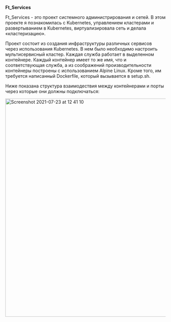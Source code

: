    **Ft_Services**

Ft_Services - это проект системного администрирования и сетей. 
В этом проекте я  познакомилась с Kubernetes, управлением кластерами и
развертыванием в Kubernetes, виртуализировала сеть и делала «кластеризацию».

Проект состоит из создания инфраструктуры различных сервисов через использования Kubernetes. В нем было необходимо настроить мультисервисный кластер.
Каждая служба работает в выделенном контейнере.
Каждый контейнер имеет то же имя, что и соответствующая служба, а из соображений производительности контейнеры построены с использованием Alpine Linux.
Кроме того, им требуется написанный Dockerfile, который вызывается в setup.sh.

Ниже показана структура взаимодествия между контейнерами и порты через которые они должны подключаться:

<img width="683" alt="Screenshot 2021-07-23 at 12 41 10" src="https://user-images.githubusercontent.com/73754164/126667891-28362a1b-7f1b-46c8-8f45-bcba20d20053.png">

